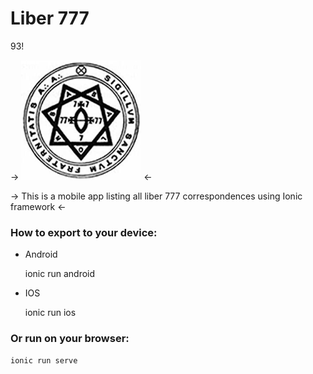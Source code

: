 Liber 777
=====================

93!

-> ![Image Alt](https://raw.githubusercontent.com/aj07mm/liber-777/cacb0460e8b4c9bcb65a8b8e607ab330a2889c1e/resources/icon.png) <-


-> This is a mobile app listing all liber 777 correspondences using Ionic framework <-

### How to export to your device:

- Android

	ionic run android

- IOS

	ionic run ios

### Or run on your browser:

	ionic run serve




